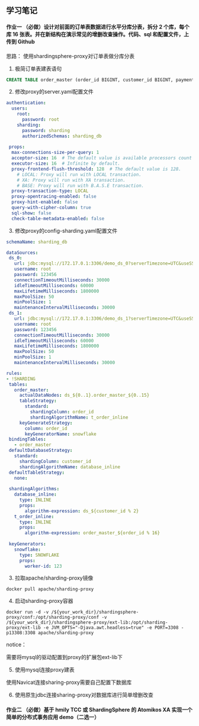 **学习笔记**
----------
#### 作业一 （必做）设计对前面的订单表数据进行水平分库分表，拆分 2 个库，每个库 16 张表。并在新结构在演示常见的增删改查操作。代码、sql 和配置文件，上传到 Github

思路：
使用shardingsphere-proxy对订单表做分库分表

1. 极简订单表建表语句

```sql
CREATE TABLE order_master (order_id BIGINT, customer_id BIGINT, payment_money DECIMAL(8,2)) ENGINE = innodb;
```

2. 修改proxy的server.yaml配置文件

```yaml
authentication:
  users:
    root:
      password: root
    sharding:
      password: sharding
      authorizedSchemas: sharding_db
 
 props:
  max-connections-size-per-query: 1
  acceptor-size: 16  # The default value is available processors count * 2.
  executor-size: 16  # Infinite by default.
  proxy-frontend-flush-threshold: 128  # The default value is 128.
    # LOCAL: Proxy will run with LOCAL transaction.
    # XA: Proxy will run with XA transaction.
    # BASE: Proxy will run with B.A.S.E transaction.
  proxy-transaction-type: LOCAL
  proxy-opentracing-enabled: false
  proxy-hint-enabled: false
  query-with-cipher-column: true
  sql-show: false
  check-table-metadata-enabled: false
```
3. 修改proxy的config-sharding.yaml配置文件

```yaml
schemaName: sharding_db

dataSources:
 ds_0:
   url: jdbc:mysql://172.17.0.1:3306/demo_ds_0?serverTimezone=UTC&useSSL=false
   username: root
   password: 123456
   connectionTimeoutMilliseconds: 30000
   idleTimeoutMilliseconds: 60000
   maxLifetimeMilliseconds: 1800000
   maxPoolSize: 50
   minPoolSize: 1
   maintenanceIntervalMilliseconds: 30000
 ds_1:
   url: jdbc:mysql://172.17.0.1:3306/demo_ds_1?serverTimezone=UTC&useSSL=false
   username: root
   password: 123456
   connectionTimeoutMilliseconds: 30000
   idleTimeoutMilliseconds: 60000
   maxLifetimeMilliseconds: 1800000
   maxPoolSize: 50
   minPoolSize: 1
   maintenanceIntervalMilliseconds: 30000

rules:
- !SHARDING
 tables:
   order_master:
     actualDataNodes: ds_${0..1}.order_master_${0..15}
     tableStrategy:
       standard:
         shardingColumn: order_id
         shardingAlgorithmName: t_order_inline
     keyGenerateStrategy:
       column: order_id
       keyGeneratorName: snowflake
 bindingTables:
   - order_master
 defaultDatabaseStrategy:
   standard:
     shardingColumn: customer_id
     shardingAlgorithmName: database_inline
 defaultTableStrategy:
   none:
 
 shardingAlgorithms:
   database_inline:
     type: INLINE
     props:
       algorithm-expression: ds_${customer_id % 2}
   t_order_inline:
     type: INLINE
     props:
       algorithm-expression: order_master_${order_id % 16}
 
 keyGenerators:
   snowflake:
     type: SNOWFLAKE
     props:
       worker-id: 123
```
3. 拉取apache/sharding-proxy镜像

`docker pull apache/sharding-proxy`

4. 启动sharding-proxy容器

`docker run -d -v /${your_work_dir}/shardingsphere-proxy/conf:/opt/sharding-proxy/conf -v /${your_work_dir}/shardingsphere-proxy/ext-lib:/opt/sharding-proxy/ext-lib -e JVM_OPTS="-Djava.awt.headless=true" -e PORT=3308 -p13308:3308 apache/sharding-proxy`

notice：<br>

需要将mysql的驱动配置到proxy的扩展包ext-lib下

5. 使用mysql连接proxy建表

使用Navicat连接sharing-proxy需要自己配置下数据库

6. 使用原生jdbc连接sharing-proxy对数据库进行简单增删改查

#### 作业二 （必做）基于 hmily TCC 或 ShardingSphere 的 Atomikos XA 实现一个简单的分布式事务应用 demo（二选一）




